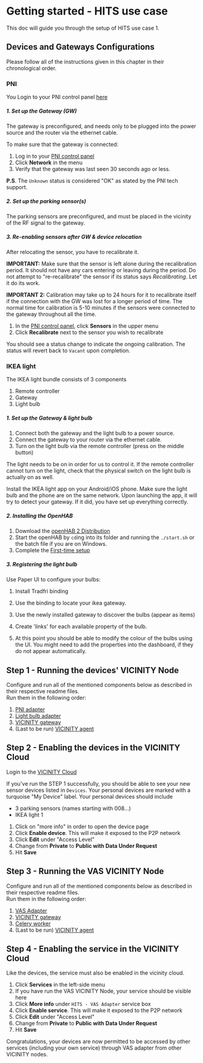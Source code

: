 # Getting started - HITS use case

This doc will guide you through the setup of HITS use case 1.

## Devices and Gateways Configurations

Please follow all of the instructions given in this chapter in their chronological order.

### PNI
You Login to your PNI control panel [here](https://parking.pnicloud.com)

##### 1. Set up the Gateway (GW)

The gateway is preconfigured, and needs only to be plugged into the power source 
and the router via the ethernet cable. 

To make sure that the gateway is connected: 
1. Log in to your [PNI control panel](https://parking.pnicloud.com)
2. Click **Network** in the menu
3. Verify that the gateway was last seen 30 seconds ago or less.

**P.S**. The `Unknown` status is considered "OK" as stated by the PNI tech support.

##### 2. Set up the parking sensor(s)
The parking sensors are preconfigured, and must be placed in the vicinity of the RF 
signal to the gateway.

##### 3. Re-enabling sensors after GW & device relocation

After relocating the sensor, you have to recalibrate it. 

**IMPORTANT:** Make sure that the sensor is left alone during the recalibration
period. It should not have any cars entering or leaving during the period. 
Do not attempt to "re-recalibrate" the sensor if its status says *Recalibrating*. 
Let it do its work.

**IMPORTANT 2:** Calibration may take up to 24 hours for it to recalibrate itself 
if the connection with the GW was lost for a longer period of time. 
The normal time for calibration is 5-10 minutes if the sensors were connected to the 
gateway throughout all the time.

1. In the [PNI control panel](https://parking.pnicloud.com), 
click **Sensors** in the upper menu
2. Click **Recalibrate** next to the sensor you wish to recalibrate 

You should see a status change to indicate the ongoing calibration. 
The status will revert back to `Vacant` upon completion.

### IKEA light

The IKEA light bundle consists of 3 components
1. Remote controller
2. Gateway
3. Light bulb

##### 1. Set up the Gateway & light bulb

1. Connect both the gateway and the light bulb to a power source.
2. Connect the gateway to your router via the ethernet cable.
3. Turn on the light bulb via the remote controller (press on the middle button)

The light needs to be on in order for us to control it. 
If the remote controller cannot turn on the light, check that the physical switch 
on the light bulb is actually on as well. 

Install the IKEA light app on your Android/iOS phone. Make sure the light bulb and the
phone are on the same network. Upon launching the app, it will try to detect your gateway.
If it did, you have set up everything correctly.

##### 2. Installing the OpenHAB

1. Download the [openHAB 2 Distribution](https://www.openhab.org/download/)
2. Start the openHAB by `cd`ing into its folder and running the `./start.sh` or the
batch file if you are on Windows.
3. Complete the [First-time setup](https://www.openhab.org/docs/tutorial/1sttimesetup.html)

##### 3. Registering the light bulb
Use Paper UI to configure your bulbs:

1. Install Tradfri binding

2. Use the binding to locate your ikea gateway.

3. Use the newly installed gateway to discover the bulbs (appear as items)

4. Create 'links' for each available property of the bulb.

5. At this point you should be able to modify the colour of the bulbs using the UI. 
You might need to add the properties into the dashboard, if they do not appear automatically.



## Step 1 - Running the devices' VICINITY Node

Configure and run all of the mentioned components below as described
in their respective readme files. <br> 
Run them in the following order:

1. [PNI adapter](https://github.com/vicinityh2020/vicinity-adapter-hits)
2. [Light bulb adapter](https://github.com/vicinityh2020/openhab-adapter-ikealight)
3. [VICINITY gateway](https://github.com/vicinityh2020/vicinity-gateway-api)
4. (Last to be run) [VICINITY agent](https://github.com/vicinityh2020/vicinity-agent)

## Step 2 - Enabling the devices in the VICINITY Cloud

Login to the [VICINITY Cloud](https://vicinity.bavenir.eu)

If you've run the STEP 1 successfully, you should be able to see your new sensor devices listed in `Devices`. Your personal devices are marked with a turquoise "My Device" label.
Your personal devices should include 
* 3 parking sensors (names starting with 008...)
* IKEA light 1

1. Click on "more info" in order to open the device page
2. Click **Enable device**. This will make it exposed to the P2P network
3. Click **Edit** under "Access Level"
4. Change from **Private** to **Public with Data Under Request** 
5. Hit **Save**

## Step 3 - Running the VAS VICINITY Node

Configure and run all of the mentioned components below as described
in their respective readme files. <br> 
Run them in the following order:

1. [VAS Adapter](https://github.com/vicinityh2020/vas-adapter-hits)
2. [VICINITY gateway](https://github.com/vicinityh2020/vicinity-gateway-api)
3. [Celery worker](https://github.com/vicinityh2020/vas-adapter-hits#celery-worker)
4. (Last to be run) [VICINITY agent](https://github.com/vicinityh2020/vicinity-agent)

## Step 4 - Enabling the service in the VICINITY Cloud

Like the devices, the service must also be enabled in the vicinity cloud.

1. Click **Services** in the left-side menu
2. If you have run the VAS VICINITY Node, your service should be visible here
3. Click **More info** under `HITS - VAS Adapter` service box
4. Click **Enable service**. This will make it exposed to the P2P network
5. Click **Edit** under "Access Level"
6. Change from **Private** to **Public with Data Under Request** 
7. Hit **Save**

Congratulations, your devices are now permitted to be accessed by other services (including your own service) through VAS adapter from other VICINITY nodes.